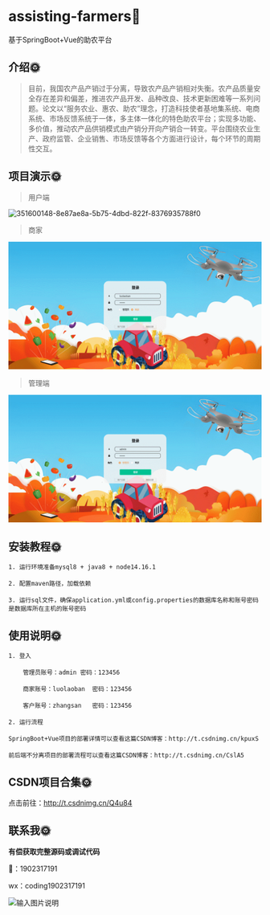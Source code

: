 # assisting-farmers🎂

基于SpringBoot+Vue的助农平台

## 介绍🌞

> 目前，我国农产品产销过于分离，导致农产品产销相对失衡。农产品质量安全存在差异和偏差，推进农产品开发、品种改良、技术更新困难等一系列问题。论文以“服务农业、惠农、助农”理念，打造科技使者基地集系统、电商系统、市场反馈系统于一体，多主体一体化的特色助农平台；实现多功能、多价值，推动农产品供销模式由产销分开向产销合一转变。平台围绕农业生产、政府监管、企业销售、市场反馈等各个方面进行设计，每个环节的周期性交互。



## 项目演示🌞

> 用户端

![351600148-8e87ae8a-5b75-4dbd-822f-8376935788f0](files/351600148-8e87ae8a-5b75-4dbd-822f-8376935788f0.gif)

> 商家

![351601815-8ee91da0-e22d-4ff7-acf2-b6fde8219b82](files/351601815-8ee91da0-e22d-4ff7-acf2-b6fde8219b82.gif)

> 管理端

![351601453-20ab29dc-feb0-4d8f-9e68-976b547de2bf](files/351601453-20ab29dc-feb0-4d8f-9e68-976b547de2bf.gif)

## 安装教程🌞

```
1. 运行环境准备mysql8 + java8 + node14.16.1

2. 配置maven路径，加载依赖

3. 运行sql文件，确保application.yml或config.properties的数据库名称和账号密码是数据库所在主机的账号密码
```



## 使用说明🌞

```
1. 登入
	
	管理员账号：admin	密码：123456

    商家账号：luolaoban	密码：123456

    客户账号：zhangsan	密码：123456
  
2. 运行流程

SpringBoot+Vue项目的部署详情可以查看这篇CSDN博客：http://t.csdnimg.cn/kpuxS

前后端不分离项目的部署流程可以查看这篇CSDN博客：http://t.csdnimg.cn/CslA5
```



## CSDN项目合集🌞

点击前往：http://t.csdnimg.cn/Q4u84



## 联系我🌞

**有偿获取完整源码或调试代码**

🐧：1902317191

wx：coding1902317191



![输入图片说明](https://gitee.com/luooin/liulangdongwujiuzhu/raw/main/files/image3.png)